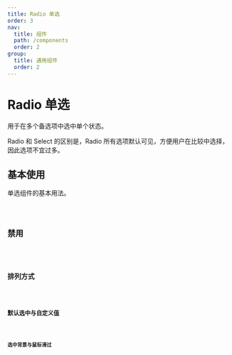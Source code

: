 ```yaml
---
title: Radio 单选
order: 3
nav:
  title: 组件
  path: /components
  order: 2
group:
  title: 通用组件
  order: 2
---
```


# Radio 单选

用于在多个备选项中选中单个状态。

<Alert type="info">

Radio 和 Select 的区别是，Radio 所有选项默认可见，方便用户在比较中选择，因此选项不宜过多。

</Alert>

## 基本使用

单选组件的基本用法。

<code src="./demos/index1.tsx" />

## 禁用

<code src="./demos/index2.tsx" />

## 排列方式

<code src="./demos/index3.tsx" />

## 默认选中与自定义值

<code src="./demos/index4.tsx" />

## 选中背景与鼠标滑过

<code src="./demos/index5.tsx" />

<API />
